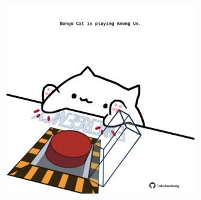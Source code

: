 <!-- built at 27/11/2023, 03:00:38 UTC -->
<p align="center">
  <img width="500" height="500" src="./ReadmeImage.svg">
</p>
